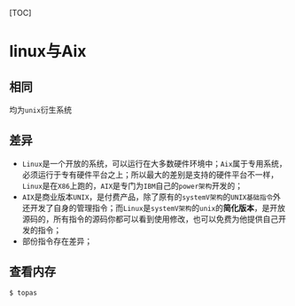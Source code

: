 [TOC]

# linux与Aix

## 相同

均为`unix`衍生系统

## 差异

- `Linux`是一个开放的系统，可以运行在大多数硬件环境中；`Aix`属于专用系统，必须运行于专有硬件平台之上；所以最大的差别是支持的硬件平台不一样，`Linux`是在`X86`上跑的，`AIX`是专门为`IBM`自己的`power架构`开发的；
- `AIX`是商业版本`UNIX`，是付费产品，除了原有的`systemV架构`的`UNIX基础指令`外还开发了自身的管理指令；而`Linux`是`systemV架构`的`unix`的**简化版本**，是开放源码的，所有指令的源码你都可以看到使用修改，也可以免费为他提供自己开发的指令；
- 部份指令存在差异；

## 查看内存

``` shell
$ topas
```



